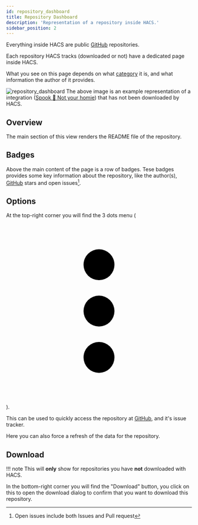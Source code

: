```yaml
---
id: repository_dashboard
title: Repository Dashboard
description: 'Representation of a repository inside HACS.'
sidebar_position: 2
---
```


Everything inside HACS are public [GitHub](https://github.com) repositories.

Each repository HACS tracks (downloaded or not) have a dedicated page inside HACS.

What you see on this page depends on what [category](/docs/categories/index.md) it is, and what information the author of it provides.

![repository_dashboard](/assets/images/repository_dashboard.png)
The above image is an example representation of a integration ([Spook 👻 Not your homie](https://github.com/frenck/spook)) that has not been downloaded by HACS.

## Overview

The main section of this view renders the README file of the repository.

## Badges

Above the main content of the page is a row of badges.
Tese badges provides some key information about the repository, like the author(s), [GitHub](https://github.com) stars and open issues[^1].

## Options

At the top-right corner you will find the 3 dots menu (<svg className="inline" xmlns="http://www.w3.org/2000/svg" viewBox="0 0 24 24"><path d="M12,16A2,2 0 0,1 14,18A2,2 0 0,1 12,20A2,2 0 0,1 10,18A2,2 0 0,1 12,16M12,10A2,2 0 0,1 14,12A2,2 0 0,1 12,14A2,2 0 0,1 10,12A2,2 0 0,1 12,10M12,4A2,2 0 0,1 14,6A2,2 0 0,1 12,8A2,2 0 0,1 10,6A2,2 0 0,1 12,4Z" /></svg>).

This can be used to quickly access the repository at [GitHub](https://github.com), and it's issue tracker.

Here you can also force a refresh of the data for the repository.

## Download

!!! note
    This will **only** show for repositories you have **not** downloaded with HACS.


In the bottom-right corner you will find the "Download" button, you click on this to open the download dialog to confirm that you want to download this repository.

[^1]: Open issues include both Issues and Pull request
